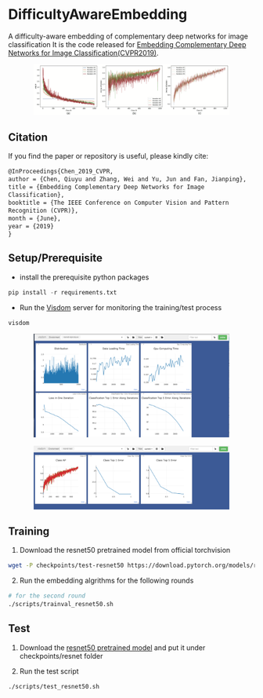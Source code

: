 # DifficultyAwareEmbedding
A difficulty-aware embedding of complementary deep networks for image classification
It is the code released for [Embedding Complementary Deep Networks for Image Classification(CVPR2019)](http://openaccess.thecvf.com/content_CVPR_2019/papers/Chen_Embedding_Complementary_Deep_Networks_for_Image_Classification_CVPR_2019_paper.pdf).
<p align='center'>
    <img src='./imgs/imagenet.png' width='400'>
</p>

## Citation 
If you find the paper or repository is useful, please kindly cite:
```
@InProceedings{Chen_2019_CVPR,
author = {Chen, Qiuyu and Zhang, Wei and Yu, Jun and Fan, Jianping},
title = {Embedding Complementary Deep Networks for Image Classification},
booktitle = {The IEEE Conference on Computer Vision and Pattern Recognition (CVPR)},
month = {June},
year = {2019}
}
```

## Setup/Prerequisite
* install the prerequisite python packages
```python
pip install -r requirements.txt
```

* Run the [Visdom](https://github.com/facebookresearch/visdom) server for monitoring the training/test process
```bash
visdom
```
<p align='center'>
    <img src='./imgs/ScreenShot-Training.png' width='400'>
</p>
<p align='center'>
    <img src='./imgs/ScreenShot-Test.png' width='400'>
</p>

## Training
1. Download the resnet50 pretrained model from official torchvision
```bash
wget -P checkpoints/test-resnet50 https://download.pytorch.org/models/resnet50-19c8e357.pth
```
2. Run the embedding algrithms for the following rounds
```bash
# for the second round
./scripts/trainval_resnet50.sh
```

## Test
1. Download the [resnet50 pretrained model](https://drive.google.com/open?id=16fs_iduFZvkyLVtmq7CUOyjQ7t9ZkNlG) and put it under checkpoints/resnet folder

2. Run the test script
```bash
./scripts/test_resnet50.sh
```
